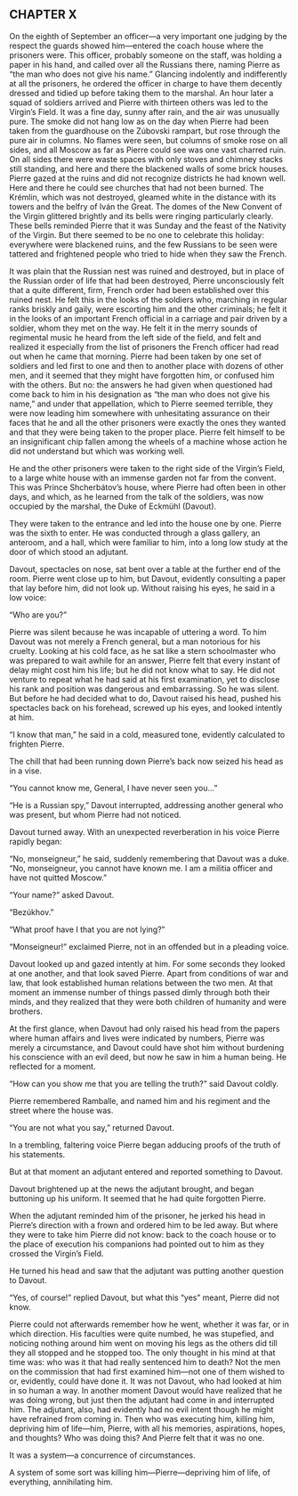 ## CHAPTER X

On the eighth of September an officer—a very important one judging by
the respect the guards showed him—entered the coach house where the
prisoners were. This officer, probably someone on the staff, was holding
a paper in his hand, and called over all the Russians there, naming
Pierre as “the man who does not give his name.” Glancing indolently and
indifferently at all the prisoners, he ordered the officer in charge
to have them decently dressed and tidied up before taking them to the
marshal. An hour later a squad of soldiers arrived and Pierre with
thirteen others was led to the Virgin’s Field. It was a fine day, sunny
after rain, and the air was unusually pure. The smoke did not hang low
as on the day when Pierre had been taken from the guardhouse on the
Zúbovski rampart, but rose through the pure air in columns. No flames
were seen, but columns of smoke rose on all sides, and all Moscow as far
as Pierre could see was one vast charred ruin. On all sides there were
waste spaces with only stoves and chimney stacks still standing, and
here and there the blackened walls of some brick houses. Pierre gazed
at the ruins and did not recognize districts he had known well. Here and
there he could see churches that had not been burned. The Krémlin, which
was not destroyed, gleamed white in the distance with its towers and
the belfry of Iván the Great. The domes of the New Convent of the Virgin
glittered brightly and its bells were ringing particularly clearly.
These bells reminded Pierre that it was Sunday and the feast of the
Nativity of the Virgin. But there seemed to be no one to celebrate this
holiday: everywhere were blackened ruins, and the few Russians to be
seen were tattered and frightened people who tried to hide when they saw
the French.

It was plain that the Russian nest was ruined and destroyed, but in
place of the Russian order of life that had been destroyed, Pierre
unconsciously felt that a quite different, firm, French order had been
established over this ruined nest. He felt this in the looks of
the soldiers who, marching in regular ranks briskly and gaily, were
escorting him and the other criminals; he felt it in the looks of an
important French official in a carriage and pair driven by a soldier,
whom they met on the way. He felt it in the merry sounds of regimental
music he heard from the left side of the field, and felt and realized
it especially from the list of prisoners the French officer had read out
when he came that morning. Pierre had been taken by one set of soldiers
and led first to one and then to another place with dozens of other men,
and it seemed that they might have forgotten him, or confused him with
the others. But no: the answers he had given when questioned had come
back to him in his designation as “the man who does not give his name,”
and under that appellation, which to Pierre seemed terrible, they were
now leading him somewhere with unhesitating assurance on their faces
that he and all the other prisoners were exactly the ones they wanted
and that they were being taken to the proper place. Pierre felt himself
to be an insignificant chip fallen among the wheels of a machine whose
action he did not understand but which was working well.

He and the other prisoners were taken to the right side of the Virgin’s
Field, to a large white house with an immense garden not far from the
convent. This was Prince Shcherbátov’s house, where Pierre had often
been in other days, and which, as he learned from the talk of the
soldiers, was now occupied by the marshal, the Duke of Eckmühl (Davout).

They were taken to the entrance and led into the house one by one.
Pierre was the sixth to enter. He was conducted through a glass gallery,
an anteroom, and a hall, which were familiar to him, into a long low
study at the door of which stood an adjutant.

Davout, spectacles on nose, sat bent over a table at the further end of
the room. Pierre went close up to him, but Davout, evidently consulting
a paper that lay before him, did not look up. Without raising his eyes,
he said in a low voice:

“Who are you?”

Pierre was silent because he was incapable of uttering a word. To him
Davout was not merely a French general, but a man notorious for his
cruelty. Looking at his cold face, as he sat like a stern schoolmaster
who was prepared to wait awhile for an answer, Pierre felt that every
instant of delay might cost him his life; but he did not know what
to say. He did not venture to repeat what he had said at his first
examination, yet to disclose his rank and position was dangerous and
embarrassing. So he was silent. But before he had decided what to do,
Davout raised his head, pushed his spectacles back on his forehead,
screwed up his eyes, and looked intently at him.

“I know that man,” he said in a cold, measured tone, evidently
calculated to frighten Pierre.

The chill that had been running down Pierre’s back now seized his head
as in a vise.

“You cannot know me, General, I have never seen you...”

“He is a Russian spy,” Davout interrupted, addressing another general
who was present, but whom Pierre had not noticed.

Davout turned away. With an unexpected reverberation in his voice Pierre
rapidly began:

“No, monseigneur,” he said, suddenly remembering that Davout was a duke.
“No, monseigneur, you cannot have known me. I am a militia officer and
have not quitted Moscow.”

“Your name?” asked Davout.

“Bezúkhov.”

“What proof have I that you are not lying?”

“Monseigneur!” exclaimed Pierre, not in an offended but in a pleading
voice.

Davout looked up and gazed intently at him. For some seconds they looked
at one another, and that look saved Pierre. Apart from conditions of war
and law, that look established human relations between the two men. At
that moment an immense number of things passed dimly through both their
minds, and they realized that they were both children of humanity and
were brothers.

At the first glance, when Davout had only raised his head from the
papers where human affairs and lives were indicated by numbers, Pierre
was merely a circumstance, and Davout could have shot him without
burdening his conscience with an evil deed, but now he saw in him a
human being. He reflected for a moment.

“How can you show me that you are telling the truth?” said Davout
coldly.

Pierre remembered Ramballe, and named him and his regiment and the
street where the house was.

“You are not what you say,” returned Davout.

In a trembling, faltering voice Pierre began adducing proofs of the
truth of his statements.

But at that moment an adjutant entered and reported something to Davout.

Davout brightened up at the news the adjutant brought, and began
buttoning up his uniform. It seemed that he had quite forgotten Pierre.

When the adjutant reminded him of the prisoner, he jerked his head in
Pierre’s direction with a frown and ordered him to be led away. But
where they were to take him Pierre did not know: back to the coach house
or to the place of execution his companions had pointed out to him as
they crossed the Virgin’s Field.

He turned his head and saw that the adjutant was putting another
question to Davout.

“Yes, of course!” replied Davout, but what this “yes” meant, Pierre did
not know.

Pierre could not afterwards remember how he went, whether it was far, or
in which direction. His faculties were quite numbed, he was stupefied,
and noticing nothing around him went on moving his legs as the others
did till they all stopped and he stopped too. The only thought in his
mind at that time was: who was it that had really sentenced him to
death? Not the men on the commission that had first examined him—not one
of them wished to or, evidently, could have done it. It was not Davout,
who had looked at him in so human a way. In another moment Davout would
have realized that he was doing wrong, but just then the adjutant had
come in and interrupted him. The adjutant, also, had evidently had no
evil intent though he might have refrained from coming in. Then who was
executing him, killing him, depriving him of life—him, Pierre, with all
his memories, aspirations, hopes, and thoughts? Who was doing this? And
Pierre felt that it was no one.

It was a system—a concurrence of circumstances.

A system of some sort was killing him—Pierre—depriving him of life, of
everything, annihilating him.






